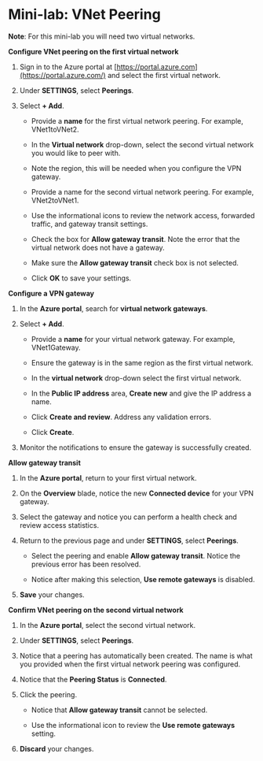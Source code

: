 # Mini-lab: VNet Peering

**Note**: For this mini-lab you will need two virtual networks. 

**Configure VNet peering on the first virtual network**

1. Sign in to the Azure portal at [https://portal.azure.com](https://portal.azure.com/) and select the first virtual network.

2. Under **SETTINGS**, select **Peerings**.

3. Select **+ Add**.

    + Provide a **name** for the first virtual network peering. For example, VNet1toVNet2. 

    + In the **Virtual network** drop-down, select the second virtual network you would like to peer with. 

    + Note the region, this will be needed when you configure the VPN gateway. 

    + Provide a name for the second virtual network peering. For example, VNet2toVNet1. 

    + Use the informational icons to review the network access, forwarded traffic, and gateway transit settings.

    + Check the box for **Allow gateway transit**. Note the error that the virtual network does not have a gateway. 

    + Make sure the **Allow gateway transit** check box is not selected.

    + Click **OK** to save your settings.

**Configure a VPN gateway**

1. In the **Azure portal**, search for **virtual network gateways**.

2. Select **+ Add**.

    + Provide a **name** for your virtual network gateway. For example, VNet1Gateway.

    + Ensure the gateway is in the same region as the first virtual network.

    + In the **virtual network** drop-down select the first virtual network.

    + In the **Public IP address** area, **Create new** and give the IP address a name.

    + Click **Create and review**. Address any validation errors.

    + Click **Create**. 

3. Monitor the notifications to ensure the gateway is successfully created.

**Allow gateway transit**

1. In the **Azure portal**, return to your first virtual network. 

2. On the **Overview** blade, notice the new **Connected device** for your VPN gateway.

3. Select the gateway and notice you can perform a health check and review access statistics. 

4. Return to the previous page and under **SETTINGS**, select **Peerings**.

    + Select the peering and enable **Allow gateway transit**. Notice the previous error has been resolved. 

    + Notice after making this selection, **Use remote gateways** is disabled. 

5. **Save** your changes. 

**Confirm VNet peering on the second virtual network**

1. In the **Azure portal**, select the second virtual network. 

2. Under **SETTINGS**, select **Peerings**.

3. Notice that a peering has automatically been created. The name is what you provided when the first virtual network peering was configured. 

4. Notice that the **Peering Status** is **Connected**.

5. Click the peering.

    + Notice that **Allow gateway transit** cannot be selected.

    + Use the informational icon to review the **Use remote gateways** setting.

6. **Discard** your changes. 

 
